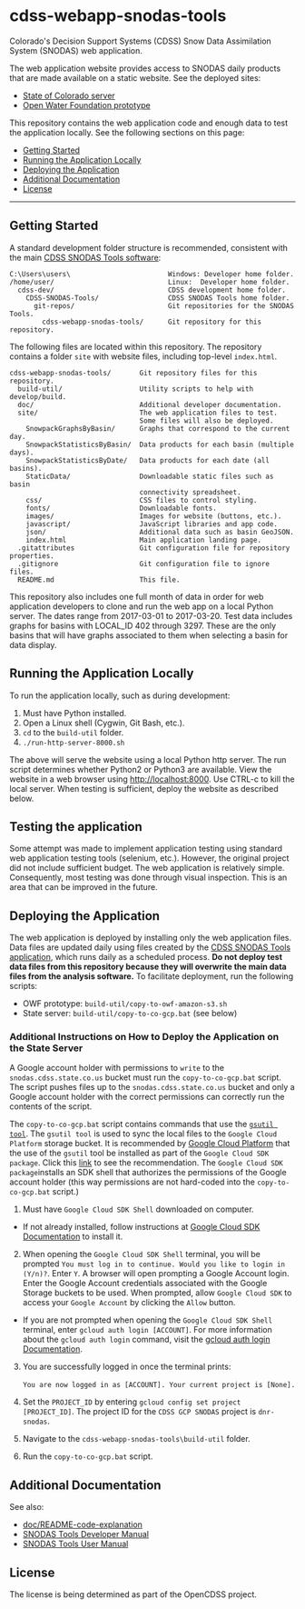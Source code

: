 # cdss-webapp-snodas-tools

Colorado's Decision Support Systems (CDSS) Snow Data Assimilation System (SNODAS) web application.

The web application website provides access to SNODAS daily products that are made available on a static website.  See the deployed sites:

* [State of Colorado server](http://snodas.cdss.state.co.us/app/index.html)
* [Open Water Foundation prototype](http://projects.openwaterfoundation.org/owf-proj-co-cwcb-2016-snodas/prototype/index.html)

This repository contains the web application code and enough data to test the application locally.  See the following sections on this page:

* [Getting Started](#getting-started)
* [Running the Application Locally](#running-the-application-locally)
* [Deploying the Application](#deploying-the-application)
* [Additional Documentation](#additional-documentation)
* [License](#license)
----

## Getting Started

A standard development folder structure is recommended, consistent with the main
[CDSS SNODAS Tools software](https://github.com/OpenWaterFoundation/cdss-app-snodas-tools):

```
C:\Users\users\                        Windows: Developer home folder.
/home/user/                            Linux:  Developer home folder.
  cdss-dev/                            CDSS development home folder.
    CDSS-SNODAS-Tools/                 CDSS SNODAS Tools home folder.
      git-repos/                       Git repositories for the SNODAS Tools.
        cdss-webapp-snodas-tools/      Git repository for this repository.
```

The following files are located within this repository.
The repository contains a folder `site` with website files, including top-level `index.html`.

```
cdss-webapp-snodas-tools/       Git repository files for this repository.
  build-util/                   Utility scripts to help with develop/build.
  doc/                          Additional developer documentation.
  site/                         The web application files to test.
                                Some files will also be deployed.
    SnowpackGraphsByBasin/      Graphs that correspond to the current day.
    SnowpackStatisticsByBasin/  Data products for each basin (multiple days).
    SnowpackStatisticsByDate/   Data products for each date (all basins).
    StaticData/                 Downloadable static files such as basin
                                connectivity spreadsheet.
    css/                        CSS files to control styling.
    fonts/                      Downloadable fonts.
    images/                     Images for website (buttons, etc.).
    javascript/                 JavaScript libraries and app code.
    json/                       Additional data such as basin GeoJSON.
    index.html                  Main application landing page.
  .gitattributes                Git configuration file for repository properties.
  .gitignore                    Git configuration file to ignore files.
  README.md                     This file.
```

This repository also includes one full month of data in order for web application developers to clone and run the web app on a local Python server.
The dates range from 2017-03-01 to 2017-03-20.
Test data includes graphs for basins with LOCAL_ID 402 through 3297.
These are the only basins that will have graphs associated
to them when selecting a basin for data display.

## Running the Application Locally

To run the application locally, such as during development:

1. Must have Python installed.
2. Open a Linux shell (Cygwin, Git Bash, etc.).
3. `cd` to the `build-util` folder.
4. `./run-http-server-8000.sh`

The above will serve the website using a local Python http server.
The run script determines whether Python2 or Python3 are available.
View the website in a web browser using [http://localhost:8000](http://localhost:8000).
Use CTRL-c to kill the local server.
When testing is sufficient, deploy the website as described below.

## Testing the application

Some attempt was made to implement application testing using standard web application testing tools (selenium, etc.).
However, the original project did not include sufficient budget.
The web application is relatively simple.
Consequently, most testing was done through visual inspection.
This is an area that can be improved in the future.

## Deploying the Application

The web application is deployed by installing only the web application files.
Data files are updated daily using files created by the
[CDSS SNODAS Tools application](https://github.com/OpenWaterFoundation/cdss-app-snodas-tools),
which runs daily as a scheduled process.
**Do not deploy test data files from this repository because they will overwrite the main data files from the analysis software.**  To facilitate deployment, run the following scripts:

* OWF prototype:  `build-util/copy-to-owf-amazon-s3.sh`
* State server:  `build-util/copy-to-co-gcp.bat` (see below)

### Additional Instructions on How to Deploy the Application on the State Server

A Google account holder with permissions to `write` to the `snodas.cdss.state.co.us` bucket must run the `copy-to-co-gcp.bat` script. The script pushes files up to the `snodas.cdss.state.co.us` bucket and only a Google account holder with the correct permissions can correctly run the contents of the script. 

The `copy-to-co-gcp.bat` script contains commands that use the [`gsutil tool`](https://cloud.google.com/storage/docs/gsutil). The `gsutil tool` is used to sync the local files to the `Google Cloud Platform` storage bucket.  It is recommended by [Google Cloud Platform](https://cloud.google.com/) that the use of the `gsutil` tool be installed as part of the `Google Cloud SDK package`. Click this [link](https://cloud.google.com/storage/docs/gsutil) to see the recommendation. The `Google Cloud SDK package`installs an SDK shell that authorizes the permissions of the Google account holder (this way permissions are not hard-coded into the `copy-to-co-gcp.bat` script.)

1. Must have `Google Cloud SDK Shell` downloaded on computer. 

* If not already installed, follow instructions at [Google Cloud SDK Documentation](https://cloud.google.com/sdk/docs/) to install it. 

2. When opening the `Google Cloud SDK Shell` terminal, you will be prompted `You must log in to continue. Would you like to login in (Y/n)?`. Enter `Y`. A browser will open prompting a Google Account login. Enter the Google Account credentials associated with the Google Storage buckets to be used. When prompted, allow `Google Cloud SDK` to access your `Google Account` by clicking the `Allow` button.

* If you are not prompted when opening the `Google Cloud SDK Shell` terminal, enter `gcloud auth login [ACCOUNT]`. For more information about the `gcloud auth login` command, visit the [gcloud auth login Documentation](https://cloud.google.com/sdk/gcloud/reference/auth/login). 

3. You are successfully logged in once the terminal prints: <br><br> `You are now logged in as [ACCOUNT]. Your current project is [None].`

4. Set the `PROJECT_ID` by entering `gcloud config set project [PROJECT_ID]`. The project ID for the `CDSS GCP SNODAS` project is `dnr-snodas`. 
5. Navigate to the `cdss-webapp-snodas-tools\build-util` folder. 
6. Run the `copy-to-co-gcp.bat` script. 

## Additional Documentation

See also:

* [doc/README-code-explanation](doc/README-code-explanation.md)
* [SNODAS Tools Developer Manual](http://software.openwaterfoundation.org/cdss-app-snodas-tools-doc-dev/)
* [SNODAS Tools User Manual](http://software.openwaterfoundation.org/cdss-app-snodas-tools-doc-user/)

## License

The license is being determined as part of the OpenCDSS project.
